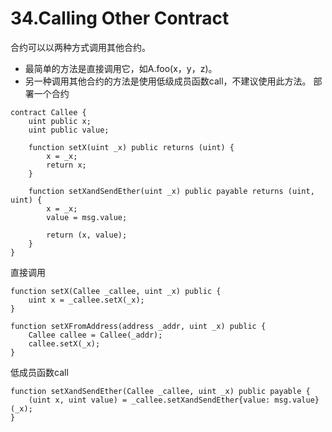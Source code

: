 # 34.Calling Other Contract
合约可以以两种方式调用其他合约。
* 最简单的方法是直接调用它，如A.foo(x，y，z)。
* 另一种调用其他合约的方法是使用低级成员函数call，不建议使用此方法。
部署一个合约
```solidity
contract Callee {
    uint public x;
    uint public value;

    function setX(uint _x) public returns (uint) {
        x = _x;
        return x;
    }

    function setXandSendEther(uint _x) public payable returns (uint, uint) {
        x = _x;
        value = msg.value;

        return (x, value);
    }
}
```
直接调用
```solidity
function setX(Callee _callee, uint _x) public {
    uint x = _callee.setX(_x);
}

function setXFromAddress(address _addr, uint _x) public {
    Callee callee = Callee(_addr);
    callee.setX(_x);
}
```
低成员函数call
```solidity
function setXandSendEther(Callee _callee, uint _x) public payable {
    (uint x, uint value) = _callee.setXandSendEther{value: msg.value}(_x);
}
```